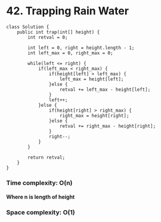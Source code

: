 # 42. Trapping Rain Water
```
class Solution {
    public int trap(int[] height) {
        int retval = 0;
		
		int left = 0, right = height.length - 1;
		int left_max = 0, right_max = 0;
		
		while(left <= right) {
			if(left_max < right_max) {
				if(height[left] > left_max) {
					left_max = height[left];
				}else {
					retval += left_max - height[left];
				}
				left++;
			}else {
				if(height[right] > right_max) {
					right_max = height[right];
				}else {
					retval += right_max - height[right];
				}
				right--;
			}
		}
		
        return retval;
    }
}
```
### Time complexity: O(n)
#### Where n is length of height
### Space complexity: O(1)
